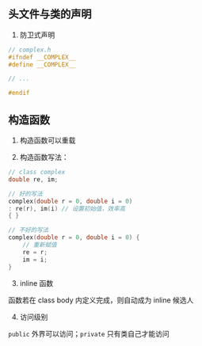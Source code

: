 ## 头文件与类的声明

1. 防卫式声明
```c++
// complex.h
#ifndef __COMPLEX__
#define __COMPLEX__

// ...

#endif
```

## 构造函数

1. 构造函数可以重载

2. 构造函数写法：
```c++
// class complex
double re, im;

// 好的写法
complex(double r = 0, double i = 0)
: re(r), im(i) // 设置初始值，效率高
{ }

// 不好的写法
complex(double r = 0, double i = 0) {
    // 重新赋值
    re = r;
    im = i;
}
```


3. inline 函数

函数若在 class body 内定义完成，则自动成为 inline 候选人

4. 访问级别

`public` 外界可以访问；`private` 只有类自己才能访问